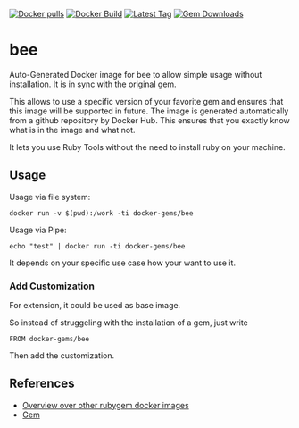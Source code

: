 [![Docker pulls](https://img.shields.io/docker/pulls/rubygem/bee.svg)](https://hub.docker.com/r/rubygem/bee/)
[![Docker Build](https://img.shields.io/docker/automated/rubygem/bee.svg)](https://hub.docker.com/r/rubygem/bee/)
[![Latest Tag](https://img.shields.io/github/tag/docker-rubygem/bee.svg)](https://hub.docker.com/r/rubygem/bee/)
[![Gem Downloads](https://img.shields.io/gem/dt/bee.svg)](https://rubygems.org/gems/bee/)
# bee

Auto-Generated Docker image for bee to allow simple usage without installation.
It is in sync with the original gem.

This allows to use a specific version of your favorite gem and ensures that this image will be supported in future.
The image is generated automatically from a github repository by Docker Hub.
This ensures that you exactly know what is in the image and what not.

It lets you use Ruby Tools without the need to install ruby on your machine.

## Usage

Usage via file system:

`docker run -v $(pwd):/work -ti docker-gems/bee`

Usage via Pipe:

`echo "test" | docker run -ti docker-gems/bee`

It depends on your specific use case how your want to use it.

### Add Customization

For extension, it could be used as base image.

So instead of struggeling with the installation of a gem, just write

`FROM docker-gems/bee`

Then add the customization.

## References

 - [Overview over other rubygem docker images](https://github.com/thinkbot/docker-rubygem)
 - [Gem](https://rubygems.org/gems/bee/)
